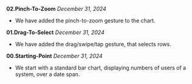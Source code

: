 **02.Pinch-To-Zoom** *December 31, 2024*

- We have added the pinch-to-zoom gesture to the chart.

**01.Drag-To-Select** *December 31, 2024*

- We have added the drag/swipe/tap gesture, that selects rows.

**00.Starting-Point** *December 31, 2024*

- We start with a standard bar chart, displaying numbers of users of a system, over a date span.
